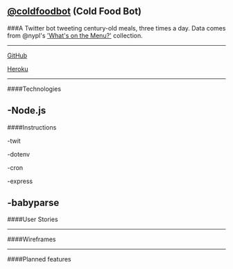 ## [@coldfoodbot](twitter.com/coldfoodbot) (Cold Food Bot)

###A Twitter bot tweeting century-old meals, three times a day. Data comes from @nypl's ['What's on the Menu?'](http://menus.nypl.org/) collection.

---

[GitHub](https://github.com/mbd-s/cold-food)

[Heroku](http://cold-food.herokuapp.com/)

---

####Technologies
<!--TODO A list of the technologies used. -->
-Node.js
---

####Instructions
<!--TODO A list of installation steps for the app itself and any dependencies - how would another developer run your site locally? -->
-twit

-dotenv

-cron

-express

-babyparse
---

####User Stories
<!--TODO Link to your user stories - who are your users, what do they want, and why?-->

---

####Wireframes
<!--TODO Link to your wireframes – sketches of major views / interfaces in your application.-->

---


####Planned features
<!--Descriptions of any unsolved problems or future features. -->
